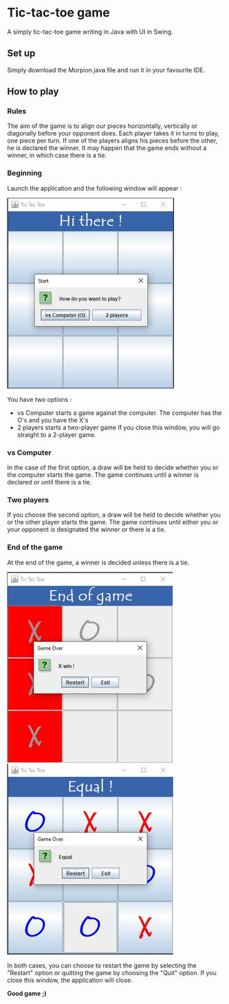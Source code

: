 # Tic-tac-toe game
A simply tic-tac-toe game writing in Java with UI in Swing.

## Set up
Simply download the Morpion.java file and run it in your favourite IDE.

## How to play
### Rules
The aim of the game is to align our pieces horizontally, vertically or diagonally before your opponent does. Each player takes it in turns to play, one piece per turn. If one of the players aligns his pieces before the other, he is declared the winner. It may happen that the game ends without a winner, in which case there is a tie.

### Beginning
Launch the application and the following window will appear :

![Begin](img/1_Begin.JPG)

You have two options :
- vs Computer starts a game against the computer. The computer has the O's and you have the X's
- 2 players starts a two-player game
If you close this window, you will go straight to a 2-player game.

### vs Computer
In the case of the first option, a draw will be held to decide whether you or the computer starts the game. The game continues until a winner is declared or until there is a tie.

### Two players
If you choose the second option, a draw will be held to decide whether you or the other player starts the game. The game continues until either you or your opponent is designated the winner or there is a tie.

### End of the game
At the end of the game, a winner is decided unless there is a tie.

![Win](img/2_X.JPG)    ![Equal](img/3_Equal.JPG)

In both cases, you can choose to restart the game by selecting the "Restart" option or quitting the game by choosing the "Quit" option. If you close this window, the application will close.

**Good game ;)**
